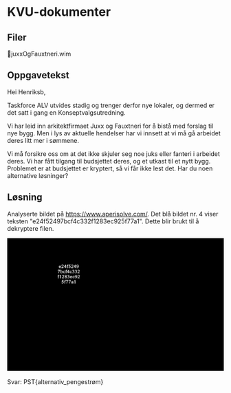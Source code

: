 # KVU-dokumenter

## Filer
📎juxxOgFauxtneri.wim

## Oppgavetekst
Hei Henriksb,

Taskforce ALV utvides stadig og trenger derfor nye lokaler, og dermed er det satt i gang en Konseptvalgsutredning.

Vi har leid inn arkitektfirmaet Juxx og Fauxtneri for å bistå med forslag til nye bygg. Men i lys av aktuelle hendelser har vi innsett at vi må gå arbeidet deres litt mer i sømmene.

Vi må forsikre oss om at det ikke skjuler seg noe juks eller fanteri i arbeidet deres. Vi har fått tilgang til budsjettet deres, og et utkast til et nytt bygg. Problemet er at budsjettet er kryptert, så vi får ikke lest det. Har du noen alternative løsninger?

## Løsning
Analyserte bildet på https://www.aperisolve.com/.
Det blå bildet nr. 4 viser teksten "e24f52497bcf4c332f1283ec925f77a1". Dette blir brukt til å dekryptere filen.

![alt text](image_b_4.png)

Svar: PST{alternativ_pengestrøm}
